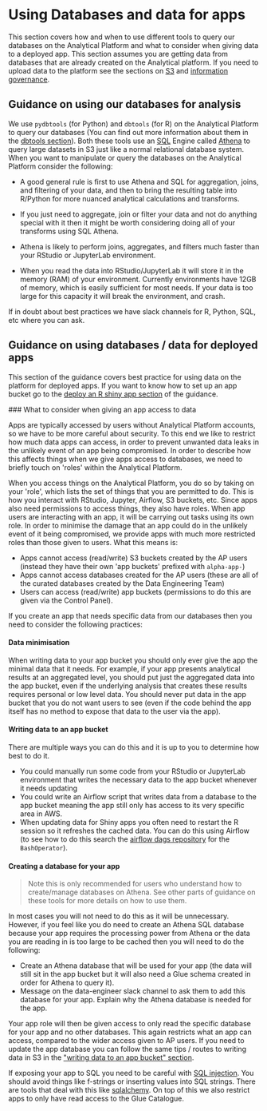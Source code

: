 # Using Databases and data for apps

This section covers how and when to use different tools to query our databases on the Analytical Platform and what to consider when giving data to a deployed app. This section assumes you are getting data from databases that are already created on the Analytical platform. If you need to upload data to the platform see the sections on [S3](#s3) and [information governance](#information-governance).

## Guidance on using our databases for analysis

We use `pydbtools` (for Python) and `dbtools` (for R) on the Analytical Platform to query our databases (You can find out more information about them in the [dbtools section](#dbtools)). Both these tools use an [SQL](#sql) Engine called [Athena](#amazon-athena) to query large datasets in S3 just like a normal relational database system. When you want to manipulate or query the databases on the Analytical Platform consider the following:

- A good general rule is first to use Athena and SQL for aggregation, joins, and filtering of your data, and then to bring the resulting table into R/Python for more nuanced analytical calculations and transforms.

- If you just need to aggregate, join or filter your data and not do anything special with it then it might be worth considering doing all of your transforms using SQL Athena.

- Athena is likely to perform joins, aggregates, and filters much faster than your RStudio or JupyterLab environment.

- When you read the data into RStudio/JupyterLab it will store it in the memory (RAM) of your environment. Currently environments have 12GB of memory, which is easily sufficient for most needs. If your data is too large for this capacity it will break the environment, and crash.

If in doubt about best practices we have slack channels for R, Python, SQL, etc where you can ask.

## Guidance on using databases / data for deployed apps

This section of the guidance covers best practice for using data on the platform for deployed apps. If you want to know how to set up an app bucket go to the [deploy an R shiny app section](#deploying-an-r-shiny-app) of the guidance.

### What to consider when giving an app access to data

Apps are typically accessed by users without Analytical Platform accounts, so we have to be more careful about security. To this end we like to restrict how much data apps can access, in order to prevent unwanted data leaks in the unlikely event of an app being compromised. In order to describe how this affects things when we give apps access to databases, we need to briefly touch on 'roles' within the Analytical Platform.

When you access things on the Analytical Platform, you do so by taking on your 'role', which lists the set of things that you are permitted to do. This is how you interact with RStudio, Jupyter, Airflow, S3 buckets, etc. Since apps also need permissions to access things, they also have roles. When app users are interacting with an app, it will be carrying out tasks using its own role. In order to minimise the damage that an app could do in the unlikely event of it being compromised, we provide apps with much more restricted roles than those given to users. What this means is:

- Apps cannot access (read/write) S3 buckets created by the AP users (instead they have their own 'app buckets' prefixed with `alpha-app-`)
- Apps cannot access databases created for the AP users (these are all of the curated databases created by the Data Engineering Team)
- Users can access (read/write) app buckets (permissions to do this are given via the Control Panel).

If you create an app that needs specific data from our databases then you need to consider the following practices:

#### Data minimisation

When writing data to your app bucket you should only ever give the app the minimal data that it needs. For example, if your app presents analytical results at an aggregated level, you should put just the aggregated data into the app bucket, even if the underlying analysis that creates these results requires personal or low level data. You should never put data in the app bucket that you do not want users to see (even if the code behind the app itself has no method to expose that data to the user via the app).

#### Writing data to an app bucket

There are multiple ways you can do this and it is up to you to determine how best to do it.

- You could manually run some code from your RStudio or JupyterLab environment that writes the necessary data to the app bucket whenever it needs updating
- You could write an Airflow script that writes data from a database to the app bucket meaning the app still only has access to its very specific area in AWS.
- When updating data for Shiny apps you often need to restart the R session so it refreshes the cached data. You can do this using Airflow (to see how to do this search the [airflow dags repository](https://github.com/moj-analytical-services/airflow-dags) for the `BashOperator`).

#### Creating a database for your app

> Note this is only recommended for users who understand how to create/manage databases on Athena. See other parts of guidance on these tools for more details on how to use them.

In most cases you will not need to do this as it will be unnecessary. However, if you feel like you do need to create an Athena SQL database because your app requires the processing power from Athena or the data you are reading in is too large to be cached then you will need to do the following:

- Create an Athena database that will be used for your app (the data will still sit in the app bucket but it will also need a Glue schema created in order for Athena to query it).
- Message on the data-engineer slack channel to ask them to add this database for your app. Explain why the Athena database is needed for the app.

Your app role will then be given access to only read the specific database for your app and no other databases. This again restricts what an app can access, compared to the wider access given to AP users. If you need to update the app database you can follow the same tips / routes to writing data in S3 in the ["writing data to an app bucket" section](#writing-data-to-an-app-bucket).

If exposing your app to SQL you need to be careful with [SQL injection](https://www.w3schools.com/sql/sql_injection.asp). You should avoid things like f-strings or inserting values into SQL strings. There are tools that deal with this like [sqlalchemy](https://www.sqlalchemy.org/). On top of this we also restrict apps to only have read access to the Glue Catalogue.
